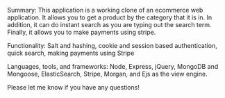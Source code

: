 Summary: This application is a working clone of an ecommerce web application. It allows you to get a product by the category that it is in. In addition, it can do instant search as you are typing out the search term. Finally, it allows you to make payments using stripe.

Functionality: Salt and hashing, cookie and session based authentication, quick search, making payments using Stripe 

Languages, tools, and frameworks: Node, Express, jQuery, MongoDB and Mongoose, ElasticSearch, Stripe, Morgan, and Ejs as the view engine.

Please let me know if you have any questions!
